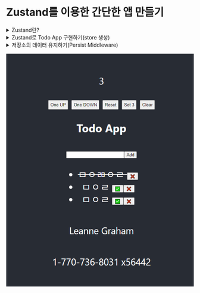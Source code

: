 # Zustand를 이용한 간단한 앱 만들기

<details>
<summary>Zustand란?</summary>

### [Zustand](https://github.com/pmndrs/zustand)란?
- 간소화된 Flux 원칙을 사용하는 작고 빠르고 확장 가능한 barebone 상태 관리 솔루션이다.
- 'Zustand'는 독일어로 'State'를 뜻한다.
- Zustand는 Jotai 및 React 스프링 개발자가 구축한 빠르고 확장 가능한 상태 관리 솔루션이다

### Zustand 특징
- 상용구 코드 감소
- Zustand는 상태 값이 변경될 때만 구성 요소를 렌더링한다. 구성 요소를 다시 렌더링하지 않고도 상태 변경을 처리할 수 있는 경우가 많다.
- 상태 관리는 중앙 집중식이며 단순하게 정의된 작업을 통해 업데이트된다. 이 점에서 Redux와 유사하지만 개발자가 상태를 처리하기 위해 Reducer, Action 및 Dispatch를 만들어야 하는 Redux와 달리 Zustand는 훨씬 쉽다.
- Hooks를 사용하여 상태를 사용한다.
- 컨텍스트 제공을 사용할 필요가 없어 깨끗한 코드를 제공하므로 코드가 더 짧고 가독성이 높아진다.

### Zustand를 활용한 카운터 앱 만들기
#### Store 생성하기
- 먼저 Store를 생성해서 그 안에 원하는 값과 그 값을 업데이트 해주는 함수를 넣어준다.
- Store는 Hooks로 되어 잇따.
- 이 Store에는 객체, 함수 등 무엇이든 넣을 수 있다.
- store를 생성할 때는 create 메서드를 사용하여 선언한다.
- set 함수는 상태를 변경한다.
```javascript
import create from 'zustand';

export const useCounterStore = create((set) => ({
    count:1, 
    inc: () => set((state) => ({count: state.count + 1}))
}))
```

#### Counter 컴포넌트 생성 및 Store 이용하기
```javascript
// Counter.js
import { useCounterStore } from "../store"

export default function Counter() {
    const { count, inc, dec } = useCounterStore();
    return (
        <div className="counter">
            <p>{count}</p>
            <button onClick={inc}>one up</button>
            <button onClick={dec}>one down</button>
        </div>
    )
}

// App.js
function App() {
    return (
        <div className="App">
            <header className="App-header">
                <Counter />
            </header>
        </div>
    )
}
```
</details>

<details>
<summary>Zustand로 Todo App 구현하기(store 생성)</summary>

### useTodoStore 생성
```javascript
export const useTodoStore = create((set) => ({
    todos: [],
    addTodo: (todoText) => set((state) => ({
        todos: [
            ...state.todos,
            {
                text: todoText,
                id: getId(),
                isCompleted: false
            }
        ]
    })),
    deleteTodo: (todoId) => set((state) => ({
        todos: state.todos.filter((todo) => todo.id !== todoId)
    })),
    completeTodo: (todoId) => set((state) => ({
        todos: state.todos.map((todo) => {
            if(todo.id === todoId) {
                return {
                    ...todo,
                    isCompleted: true
                }
            }
        })
    }))
}));

let id = 0;
function getId() {
    return id++;
}
```
</details>

<details>
<summary>저장소의 데이터 유지하기(Persist Middleware)</summary>

### 카운터 데이터를 localStorage에 저장하기
```javascript
import { persist } from 'zustand/middleware';

export const useCounterStore = create(
    persist(
        (set) => ({
            count: 1,
            inc: () => set((state) => ({ count : state.count + 1}))
        })
    )
)
```

### Key 이름을 바꾸는 옵션 주기
```javascript
export const useCounterStore = create(
    persist(
        (set) => ({
            count: 1,
            inc: () => set((state) => ({ count : state.count + 1})),
        }),
        { name: 'counter' }
    )
)
```
</details>

![Alt text](image.png)